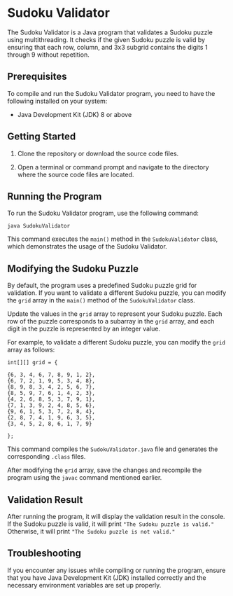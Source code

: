 # Sudoku Validator

The Sudoku Validator is a Java program that validates a Sudoku puzzle using multithreading. It checks if the given Sudoku puzzle is valid by ensuring that each row, column, and 3x3 subgrid contains the digits 1 through 9 without repetition.

## Prerequisites

To compile and run the Sudoku Validator program, you need to have the following installed on your system:

- Java Development Kit (JDK) 8 or above

## Getting Started

1. Clone the repository or download the source code files.

2. Open a terminal or command prompt and navigate to the directory where the source code files are located.

## Running the Program

To run the Sudoku Validator program, use the following command:

```java SudokuValidator```

This command executes the `main()` method in the `SudokuValidator` class, which demonstrates the usage of the Sudoku Validator.

## Modifying the Sudoku Puzzle

By default, the program uses a predefined Sudoku puzzle grid for validation. If you want to validate a different Sudoku puzzle, you can modify the `grid` array in the `main()` method of the `SudokuValidator` class.

Update the values in the `grid` array to represent your Sudoku puzzle. Each row of the puzzle corresponds to a subarray in the `grid` array, and each digit in the puzzle is represented by an integer value.

For example, to validate a different Sudoku puzzle, you can modify the `grid` array as follows:

`int[][] grid = {`

    {6, 3, 4, 6, 7, 8, 9, 1, 2},
    {6, 7, 2, 1, 9, 5, 3, 4, 8},
    {8, 9, 8, 3, 4, 2, 5, 6, 7},
    {8, 5, 9, 7, 6, 1, 4, 2, 3},
    {4, 2, 6, 8, 5, 3, 7, 9, 1},
    {7, 1, 3, 9, 2, 4, 8, 5, 6},
    {9, 6, 1, 5, 3, 7, 2, 8, 4},
    {2, 8, 7, 4, 1, 9, 6, 3, 5},
    {3, 4, 5, 2, 8, 6, 1, 7, 9}
`};`

This command compiles the `SudokuValidator.java` file and generates the corresponding `.class` files.

After modifying the `grid` array, save the changes and recompile the program using the `javac` command mentioned earlier.

## Validation Result

After running the program, it will display the validation result in the console. If the Sudoku puzzle is valid, it will print `"The Sudoku puzzle is valid."` Otherwise, it will print `"The Sudoku puzzle is not valid."`

## Troubleshooting

If you encounter any issues while compiling or running the program, ensure that you have Java Development Kit (JDK) installed correctly and the necessary environment variables are set up properly.
